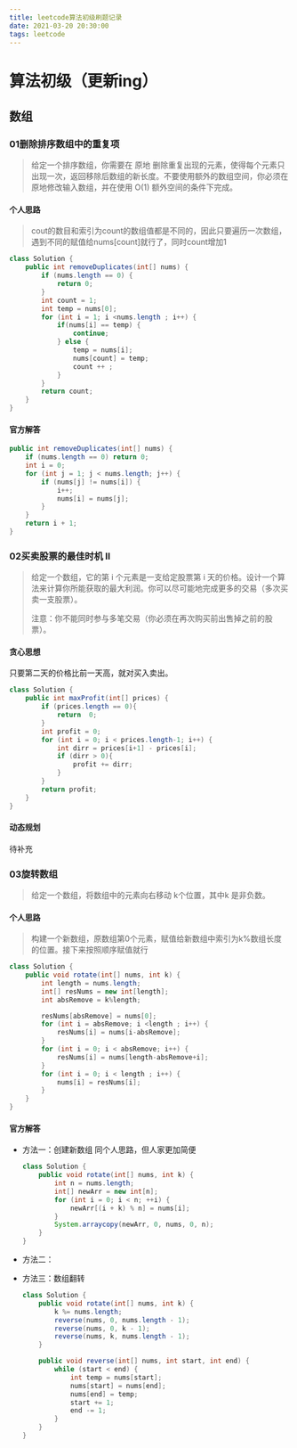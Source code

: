 ```yaml
---
title: leetcode算法初级刷题记录
date: 2021-03-20 20:30:00
tags: leetcode
---
```


# 算法初级（更新ing）

## 数组

### 01删除排序数组中的重复项

>给定一个排序数组，你需要在 原地 删除重复出现的元素，使得每个元素只出现一次，返回移除后数组的新长度。不要使用额外的数组空间，你必须在原地修改输入数组，并在使用 O(1) 额外空间的条件下完成。

#### 个人思路

>cout的数目和索引为count的数组值都是不同的，因此只要遍历一次数组，遇到不同的赋值给nums[count]就行了，同时count增加1

```java
class Solution {
    public int removeDuplicates(int[] nums) {
        if (nums.length == 0) {
            return 0;
        }
        int count = 1;
        int temp = nums[0];
        for (int i = 1; i <nums.length ; i++) {
            if(nums[i] == temp) {
                continue;
            } else {
                temp = nums[i];
                nums[count] = temp;
                count ++ ;
            }
        }
        return count;
    }
}
```

#### 官方解答

```java
public int removeDuplicates(int[] nums) {
    if (nums.length == 0) return 0;
    int i = 0;
    for (int j = 1; j < nums.length; j++) {
        if (nums[j] != nums[i]) {
            i++;
            nums[i] = nums[j];
        }
    }
    return i + 1;
}
```



### 02买卖股票的最佳时机 II

>给定一个数组，它的第 i 个元素是一支给定股票第 i 天的价格。设计一个算法来计算你所能获取的最大利润。你可以尽可能地完成更多的交易（多次买卖一支股票）。
>
>注意：你不能同时参与多笔交易（你必须在再次购买前出售掉之前的股票）。

#### 贪心思想

只要第二天的价格比前一天高，就对买入卖出。

```java
class Solution {
    public int maxProfit(int[] prices) {
        if (prices.length == 0){
            return  0;
        }
        int profit = 0;
        for (int i = 0; i < prices.length-1; i++) {
            int dirr = prices[i+1] - prices[i];
            if (dirr > 0){
                profit += dirr;
            }
        }
        return profit;
    }
}
```

#### 动态规划

待补充



### 03旋转数组

>给定一个数组，将数组中的元素向右移动 k个位置，其中k 是非负数。

#### 个人思路

>构建一个新数组，原数组第0个元素，赋值给新数组中索引为k%数组长度的位置。接下来按照顺序赋值就行

```java
class Solution {
    public void rotate(int[] nums, int k) {
        int length = nums.length;
        int[] resNums = new int[length];
        int absRemove = k%length;

        resNums[absRemove] = nums[0];
        for (int i = absRemove; i <length ; i++) {
            resNums[i] = nums[i-absRemove];
        }
        for (int i = 0; i < absRemove; i++) {
            resNums[i] = nums[length-absRemove+i];
        }
        for (int i = 0; i < length ; i++) {
            nums[i] = resNums[i];
        }
    }
}

```

#### 官方解答

- 方法一：创建新数组
  同个人思路，但人家更加简便

  ```java
  class Solution {
      public void rotate(int[] nums, int k) {
          int n = nums.length;
          int[] newArr = new int[n];
          for (int i = 0; i < n; ++i) {
              newArr[(i + k) % n] = nums[i];
          }
          System.arraycopy(newArr, 0, nums, 0, n);
      }
  }
  ```

  

- 方法二：

- 方法三：数组翻转

  ```java
  class Solution {
      public void rotate(int[] nums, int k) {
          k %= nums.length;
          reverse(nums, 0, nums.length - 1);
          reverse(nums, 0, k - 1);
          reverse(nums, k, nums.length - 1);
      }
  
      public void reverse(int[] nums, int start, int end) {
          while (start < end) {
              int temp = nums[start];
              nums[start] = nums[end];
              nums[end] = temp;
              start += 1;
              end -= 1;
          }
      }
  }
  ```